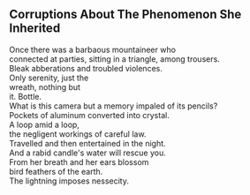 Corruptions About The Phenomenon She Inherited
----------------------------------------------
Once there was a barbaous mountaineer who  
connected at parties, sitting in a triangle, among trousers.  
Bleak abberations and troubled violences.  
Only serenity, just the  
wreath, nothing but  
it. Bottle.  
What is this camera but a memory impaled of its pencils?  
Pockets of aluminum converted into crystal.  
A loop amid a loop,  
the negligent workings of careful law.  
Travelled and then entertained in the night.  
And a rabid candle's water will rescue you.  
From her breath and her ears blossom  
bird feathers of the earth.  
The lightning imposes nessecity.  
